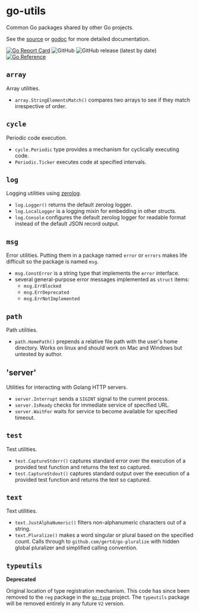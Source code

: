 # go-utils

Common Go packages shared by other Go projects.

See the [source](https://github.com/madkins23/go-utils)
or [godoc](https://godoc.org/github.com/madkins23/go-utils) for more detailed documentation.

[![Go Report Card](https://goreportcard.com/badge/github.com/madkins23/go-utils)](https://goreportcard.com/report/github.com/madkins23/go-utils)
![GitHub](https://img.shields.io/github/license/madkins23/go-utils)
![GitHub release (latest by date)](https://img.shields.io/github/v/release/madkins23/go-utils)
[![Go Reference](https://pkg.go.dev/badge/github.com/madkins23/go-utils.svg)](https://pkg.go.dev/github.com/madkins23/go-utils)

## `array`

Array utilities.

* `array.StringElementsMatch()` compares two arrays to see if they match irrespective of order.

## `cycle`

Periodic code execution.

* `cycle.Periodic` type provides a mechanism for cyclically executing code.
* `Periodic.Ticker` executes code at specified intervals.

## `log`

Logging utilities using [zerolog](https://github.com/rs/zerolog).

* `log.Logger()` returns the default zerolog logger.
* `log.LocalLogger` is a logging mixin for embedding in other structs.
* `log.Console` configures the default zerolog logger for readable format
  instead of the default JSON record output.

## `msg`

Error utilities.
Putting them in a package named `error` or `errors` makes life difficult
so the package is named `msg`.

* `msg.ConstError` is a string type that implements the `error` interface.
* several general-purpose error messages implemented as `struct` items:
  * `msg.ErrBlocked`
  * `msg.ErrDeprecated`
  * `msg.ErrNotImplemented`

## `path`

Path utilities.

* `path.HomePath()` prepends a relative file path with the user's home directory.
  Works on linux and should work on Mac and Windows but untested by author.

## 'server'

Utilities for interacting with Golang HTTP servers.

* `server.Interrupt` sends a `SIGINT` signal to the current process.
* `server.IsReady` checks for immediate service of specified URL.
* `server.WaitFor` waits for service to become available for specified timeout.

## `test`

Test utilities.

* `test.CaptureStderr()` captures standard error over the execution
of a provided test function and returns the text so captured.
* `test.CaptureStdout()` captures standard output over the execution
of a provided test function and returns the text so captured.

## `text`

Text utilities.

* `text.JustAlphaNumeric()` filters non-alphanumeric characters out of a string.
* `text.Pluralize()` makes a word singular or plural based on the specified count.
  Calls through to `github.com/gertd/go-pluralize` with hidden global pluralizer
  and simplified calling convention.

## `typeutils`

**Deprecated**

Original location of type registration mechanism.
This code has since been removed to the `reg` package in the
[`go-type`](https://github.com/madkins23/go-type) project.
The `typeutils` package will be removed entirely in any future `V2` version.
